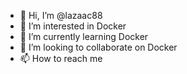 - 👋 Hi, I’m @lazaac88
- 👀 I’m interested in Docker
- 🌱 I’m currently learning Docker
- 💞️ I’m looking to collaborate on Docker
- 📫 How to reach me 

<!---
lazaac88/lazaac88 is a ✨ special ✨ repository because its `README.md` (this file) appears on your GitHub profile.
You can click the Preview link to take a look at your changes.
--->
